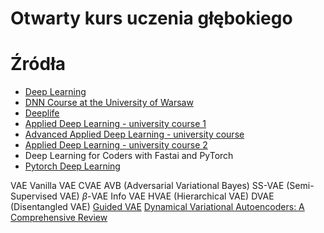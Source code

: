 # Otwarty kurs uczenia głębokiego
# Źródła
- [Deep Learning](https://www.deeplearningbook.org/)
- [DNN Course at the University of Warsaw](https://github.com/mim-uw/dnn-2023-24)
- [Deeplife](https://deeplife4eu.github.io/)
- [Applied Deep Learning - university course 1](https://github.com/Apress/applied-deep-learning)
- [Advanced Applied Deep Learning - university course](https://github.com/Apress/advanced-applied-deep-learning)
- [Applied Deep Learning - university course 2](https://github.com/maziarraissi/Applied-Deep-Learning)
- Deep Learning for Coders with Fastai and PyTorch
- [Pytorch Deep Learning](https://github.com/mrdbourke/pytorch-deep-learning)

VAE
Vanilla VAE
CVAE
AVB (Adversarial Variational Bayes)
SS-VAE (Semi-Supervised VAE)
$\beta$-VAE
Info VAE
HVAE (Hierarchical VAE)
DVAE (Disentangled VAE)
[Guided VAE](https://arxiv.org/abs/2004.01255)
[Dynamical Variational Autoencoders: A Comprehensive Review](https://arxiv.org/abs/2008.12595)
